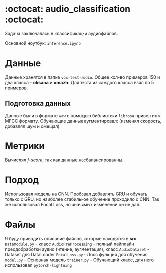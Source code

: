 # :octocat: audio_classification :octocat:
Задача заключалась в классификации аудиофайлов.

Основной ноутбук: `inference.ipynb`

# Данные
Данные хранятся в папке `vox-test-audio`. Общее кол-во примеров 150 и два класса - **oksana** и **omazh**. Для теста из каждого класса взял по 5 примеров. 

## Подготовка данных
Данные были в формате `waw` с помощью библиотеки `librosa` привел их к MFCC формату. Обучающие данные аугментировал: (изменял скорость, добавлял шум и смещал)

# Метрики
Вычислял *f-score*, так как данные несбалансированны.

# Подход
Использовал модель на CNN. Пробовал добавлять GRU и обучать только с GRU, но наиболее стабильное обучение проходило с CNN. Так же использовал Focal Loss, но значимых изменений он не дал.

# Файлы
Я буду приводить описание файлов, которые находятся в **src**.
`DataModule.py` - класс `AudioPreProcessing` - полный пайплайн преодобработки аудио (чтение, аугментация), класс `AudioDataset` - Dataset для DataLoader
`FocalLoss.py` - Лосс функция для обучения
`model.py` - Основная модель
`trainer.py` - Обучающий класс, для него использовал `pytorch-lightning`